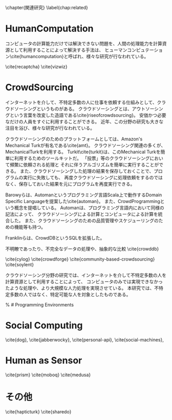 \chapter{関連研究}
\label{chap:related}

# HumanComputation
コンピュータの計算能力だけでは解決できない問題を、人間の処理能力を計算資源として利用することによって解決する手法は、
ヒューマンコンピュテーション\cite{humancomputation}と呼ばれ、様々な研究が行なわれている。



\cite{recaptcha}
\cite{vizwiz}

# CrowdSourcing
インターネットを介して、不特定多数の人に仕事を依頼する仕組みとして、クラウドソーシングというものがある。
クラウドソーシングとは、アウトソーシングという言葉を改変した造語である\cite{riseofcrowdsourcing}。
安価かつ必要なだけの人員をすぐに利用することができる。
近年、この分野の研究も大きな注目を浴び、様々な研究が行なわれている。

クラウドソーシングのためのプラットフォームとしては、Amazon's Mechanical Turkが有名である\cite{amt}。
クラウドソーシング関連の多くが、MechanicalTurkを利用する。
Turkit\cite{turkit}は、このMechanical Turkを簡単に利用するためのツールキットだ。
「投票」等のクラウドソーシングにおいて頻繁に依頼される処理と
それに伴うアルゴリズムを簡単に実行することができる。
また、クラウドソーシングした処理の結果を保存しておくことで、プログラムの実行に失敗しても、
再度クラウドソーシングに処理依頼をするのではなく、保存しておいた結果を元にプログラムを再度実行できる。

Barowyらは、Automanというプログラミング言語Scala上で動作するDomain Specific Languageを提案した\cite{automan}。
また、CrowdProgrammingという概念を提唱している。
Automanは、プログラミング言語内において同様の記法によって、
クラウドソーシングによる計算とコンピュータによる計算を統合した。
また、クラウドソーシングのための品質管理やスケジューリングのための機能等も持つ。

Franklinらは、CrowdDBというSQLを拡張した。

不明瞭であったり、不完全なデータの処理や、抽象的な比較
\cite{crowddb}

\cite{cylog}
\cite{crowdforge}
\cite{community-based-crowdsourcing}
\cite{soylent}

クラウドソーシング分野の研究では、インターネットを介して不特定多数の人を計算資源として利用することによって、
コンピュータのみでは実現できなかったような処理や、より大規模な人力処理を実現させている。
本研究では、不特定多数の人ではなく、特定可能な人を対象としたものである。

% # Programming Environments
# Social Computing
\cite{dog},
\cite{jabberwocky},
\cite{personal-api},
\cite{social-machines},

# Human as Sensor
\cite{prism}
\cite{moboq}
\cite{medusa}

# その他
\cite{hapticturk}
\cite{sharedo}
